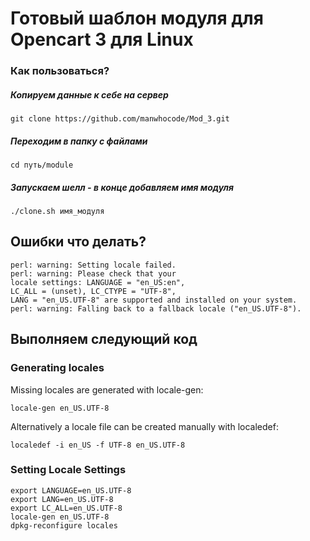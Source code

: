 # Готовый шаблон модуля для Opencart 3 для Linux

### Как пользоваться?


##### Копируем данные к себе на сервер
```
git clone https://github.com/manwhocode/Mod_3.git
```

##### Переходим в папку с файлами
```
cd путь/module
```

##### Запускаем шелл - в конце добавляем имя модуля
```
./clone.sh имя_модуля
```


## Ошибки что делать? 
```
perl: warning: Setting locale failed. 
perl: warning: Please check that your 
locale settings: LANGUAGE = "en_US:en", 
LC_ALL = (unset), LC_CTYPE = "UTF-8", 
LANG = "en_US.UTF-8" are supported and installed on your system. 
perl: warning: Falling back to a fallback locale ("en_US.UTF-8").
```

## Выполняем следующий код
### Generating locales
Missing locales are generated with locale-gen: 
```
locale-gen en_US.UTF-8
```
Alternatively a locale file can be created manually with localedef:
```
localedef -i en_US -f UTF-8 en_US.UTF-8
```
### Setting Locale Settings
```
export LANGUAGE=en_US.UTF-8
export LANG=en_US.UTF-8
export LC_ALL=en_US.UTF-8
locale-gen en_US.UTF-8
dpkg-reconfigure locales
```

